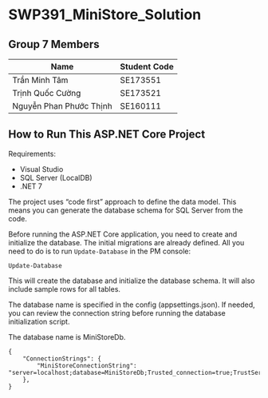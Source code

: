 # SWP391_MiniStore_Solution

## Group 7 Members
| Name  | Student Code|
|---|---|
| Trần Minh Tâm | SE173551 |
| Trịnh Quốc Cường | SE173521 |
| Nguyễn Phan Phước Thịnh | SE160111 |

## How to Run This ASP.NET Core Project
Requirements:
- Visual Studio
- SQL Server (LocalDB)
- .NET 7

The project uses “code first” approach to define the data model. This means you can generate the database schema for SQL Server from the code.

Before running the ASP.NET Core application, you need to create and initialize the database. The initial migrations are already defined. All you need to do is to run `Update-Database` in the PM console:
```
Update-Database
```
This will create the database and initialize the database schema. It will also include sample rows for all tables.

The database name is specified in the config (appsettings.json). If needed, you can review the connection string before running the database initialization script.

The database name is MiniStoreDb.
```
{
    "ConnectionStrings": {
        "MiniStoreConnectionString": "server=localhost;database=MiniStoreDb;Trusted_connection=true;TrustServerCertificate=true;"
    },
}
```
